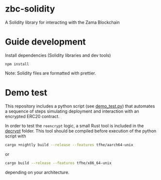 # zbc-solidity

A Solidity library for interacting with the Zama Blockchain

# Guide development

Install dependencies (Solidity libraries and dev tools)

```
npm install
```

Note: Solidity files are formatted with prettier.

# Demo test

This repository includes a python script (see [demo_test.py](demo_test.py)) that automates a sequence of steps simulating deployment and interaction with an encrypted ERC20 contract.

In order to test the `reencrypt` logic, a small Rust tool is included in the [decrypt](decrypt) folder. This tool should be compiled before execution of the python script with

```bash
cargo +nightly build --release --features tfhe/aarch64-unix
```

or

```bash
cargo build --release --features tfhe/x86_64-unix
```

depending on your architecture.
